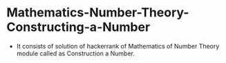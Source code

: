 # Mathematics-Number-Theory-Constructing-a-Number
- It consists of solution of hackerrank of Mathematics of Number Theory module called as Construction a Number.
